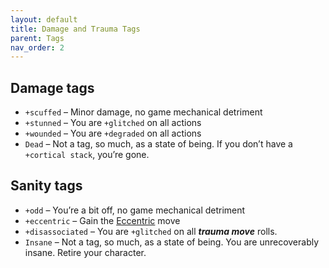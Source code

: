 ```yaml
---
layout: default
title: Damage and Trauma Tags
parent: Tags
nav_order: 2
---
```


## Damage tags

- `+scuffed` – Minor damage, no game mechanical detriment
- `+stunned` – You are `+glitched` on all actions
- `+wounded` – You are `+degraded` on all actions
- `Dead` – Not a tag, so much, as a state of being. If you don’t have a `+cortical stack`, you’re gone.

## Sanity tags

- `+odd` – You’re a bit off, no game mechanical detriment
- `+eccentric` – Gain the [Eccentric](/content/moves/personal#Eccentric) move
- `+disassociated` – You are `+glitched` on all **_trauma move_** rolls.
- `Insane` – Not a tag, so much, as a state of being. You are unrecoverably insane. Retire your character.
